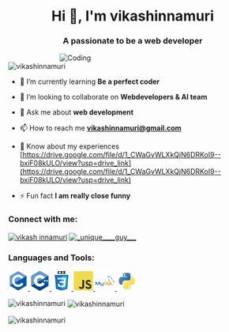 <h1 align="center">Hi 👋, I'm vikashinnamuri</h1>
<h3 align="center">A passionate to be a web developer</h3>
<img align="right" alt="Coding" width="400" src="https://gifdb.com/images/high/animated-programmer-guy-coding-790a0bs8e8thpisg.gif">
<p align="left"> <img src="https://komarev.com/ghpvc/?username=vikashinnamuri&label=Profile%20views&color=0e75b6&style=flat" alt="vikashinnamuri" /> </p>

- 🌱 I’m currently learning **Be a perfect coder**

- 👯 I’m looking to collaborate on **Webdevelopers & AI team**

- 💬 Ask me about **web development**

- 📫 How to reach me **vikashinnamuri@gmail.com**

- 📄 Know about my experiences [https://drive.google.com/file/d/1_CWaGvWLXkQjN6DRKoI9--bxiF08kULO/view?usp=drive_link](https://drive.google.com/file/d/1_CWaGvWLXkQjN6DRKoI9--bxiF08kULO/view?usp=drive_link)

- ⚡ Fun fact **I am really close funny**

<h3 align="left">Connect with me:</h3>
<p align="left">
<a href="https://linkedin.com/in/vikash innamuri" target="blank"><img align="center" src="https://raw.githubusercontent.com/rahuldkjain/github-profile-readme-generator/master/src/images/icons/Social/linked-in-alt.svg" alt="vikash innamuri" height="30" width="40" /></a>
<a href="https://instagram.com/_unique____guy___" target="blank"><img align="center" src="https://raw.githubusercontent.com/rahuldkjain/github-profile-readme-generator/master/src/images/icons/Social/instagram.svg" alt="_unique____guy___" height="30" width="40" /></a>
</p>

<h3 align="left">Languages and Tools:</h3>
<p align="left"> <a href="https://www.cprogramming.com/" target="_blank" rel="noreferrer"> <img src="https://raw.githubusercontent.com/devicons/devicon/master/icons/c/c-original.svg" alt="c" width="40" height="40"/> </a> <a href="https://www.w3schools.com/cpp/" target="_blank" rel="noreferrer"> <img src="https://raw.githubusercontent.com/devicons/devicon/master/icons/cplusplus/cplusplus-original.svg" alt="cplusplus" width="40" height="40"/> </a> <a href="https://www.w3schools.com/css/" target="_blank" rel="noreferrer"> <img src="https://raw.githubusercontent.com/devicons/devicon/master/icons/css3/css3-original-wordmark.svg" alt="css3" width="40" height="40"/> </a> <a href="https://developer.mozilla.org/en-US/docs/Web/JavaScript" target="_blank" rel="noreferrer"> <img src="https://raw.githubusercontent.com/devicons/devicon/master/icons/javascript/javascript-original.svg" alt="javascript" width="40" height="40"/> </a> <a href="https://www.mysql.com/" target="_blank" rel="noreferrer"> <img src="https://raw.githubusercontent.com/devicons/devicon/master/icons/mysql/mysql-original-wordmark.svg" alt="mysql" width="40" height="40"/> </a> <a href="https://www.python.org" target="_blank" rel="noreferrer"> <img src="https://raw.githubusercontent.com/devicons/devicon/master/icons/python/python-original.svg" alt="python" width="40" height="40"/> </a> </p>

<p><img align="left" src="https://github-readme-stats.vercel.app/api/top-langs?username=vikashinnamuri&show_icons=true&locale=en&layout=compact" alt="vikashinnamuri" /></p>

<p>&nbsp;<img align="center" src="https://github-readme-stats.vercel.app/api?username=vikashinnamuri&show_icons=true&locale=en" alt="vikashinnamuri" /></p>

<p><img align="center" src="https://github-readme-streak-stats.herokuapp.com/?user=vikashinnamuri&" alt="vikashinnamuri" /></p>
